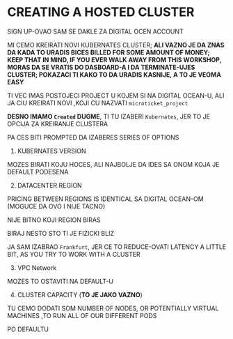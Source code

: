 # CREATING A HOSTED CLUSTER

SIGN UP-OVAO SAM SE DAKLE ZA DIGITAL OCEN ACCOUNT

MI CEMO KREIRATI NOVI KUBERNATES CLUSTER; **ALI VAZNO JE DA ZNAS DA KADA TO URADIS BICES BILLED FOR SOME AMOUNT OF MONEY; KEEP THAT IN MIND, IF YOU EVER WALK AWAY FROM THIS WORKSHOP, MORAS DA SE VRATIS DO DASBOARD-A I DA TERMINATE-UJES CLUSTER; POKAZACI TI KAKO TO DA URADIS KASNIJE, A TO JE VEOMA EASY**

TI VEC IMAS POSTOJECI PROJECT U KOJEM SI NA DIGITAL OCEAN-U, ALI JA CIU KREIRATI NOVI ,KOJI CU NAZVATI `microticket_project`

**DESNO IMAMO `Created` DUGME**, TI TU IZABERI `Kubernates`, JER TO JE OPCIJA ZA KREIRANJE CLUSTERA

PA CES BITI PROMPTED DA IZABERES SERIES OF OPTIONS

1. KUBERNATES VERSION

MOZES BIRATI KOJU HOCES, ALI NAJBOLJE DA IDES SA ONOM KOJA JE DEFAULT PODESENA

2. DATACENTER REGION

PRICING BETWEEN REGIONS IS IDENTICAL SA DIGITAL OCEAN-OM (MOGUCE DA OVO I NIJE TACNO)

NIJE BITNO KOJI REGION BIRAS

BIRAJ NESTO STO TI JE FIZICKI BLIZ 

JA SAM IZABRAO `Frankfurt`, JER CE TO REDUCE-OVATI LATENCY A LITTLE BIT, AS YOU TRY TO WORK WITH A CLUSTER

3. VPC Network

MOZES TO OSTAVITI NA DEFAULT-U

4. CLUSTER CAPACITY (**TO JE JAKO VAZNO**)

TU CEMO DODATI SOM NUMBER OF NODES, OR POTENTIALLY VIRTUAL MACHINES ,TO RUN ALL OF OUR DIFFERENT PODS

PO DEFAULTU
